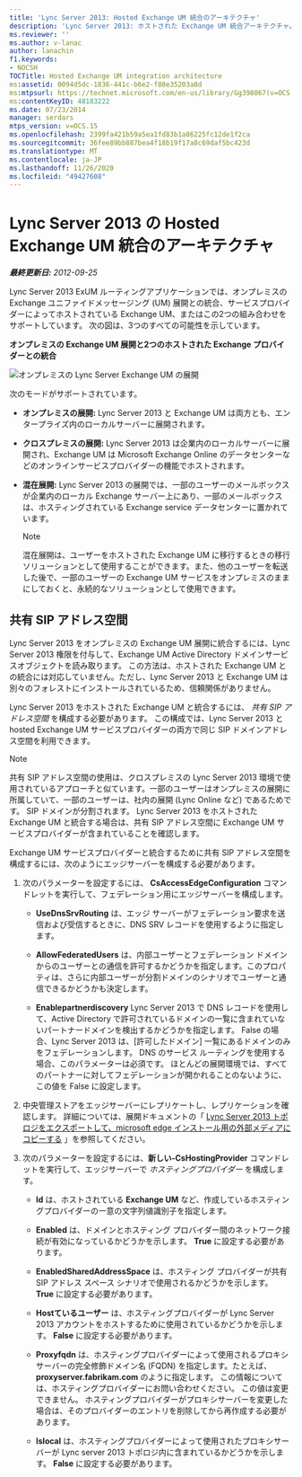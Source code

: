 ```yaml
---
title: 'Lync Server 2013: Hosted Exchange UM 統合のアーキテクチャ'
description: 'Lync Server 2013: ホストされた Exchange UM 統合アーキテクチャ。'
ms.reviewer: ''
ms.author: v-lanac
author: lanachin
f1.keywords:
- NOCSH
TOCTitle: Hosted Exchange UM integration architecture
ms:assetid: 0094d5dc-1836-441c-b6e2-f88e35203a8d
ms:mtpsurl: https://technet.microsoft.com/en-us/library/Gg398067(v=OCS.15)
ms:contentKeyID: 48183222
ms.date: 07/23/2014
manager: serdars
mtps_version: v=OCS.15
ms.openlocfilehash: 2399fa421b59a5ea1fd83b1a86225fc12de1f2ca
ms.sourcegitcommit: 36fee89bb887bea4f18b19f17a8c69daf5bc423d
ms.translationtype: MT
ms.contentlocale: ja-JP
ms.lasthandoff: 11/26/2020
ms.locfileid: "49427608"
---
```

# <a name="hosted-exchange-um-integration-architecture-in-lync-server-2013"></a>Lync Server 2013 の Hosted Exchange UM 統合のアーキテクチャ

<div data-xmlns="http://www.w3.org/1999/xhtml">

<div class="topic" data-xmlns="http://www.w3.org/1999/xhtml" data-msxsl="urn:schemas-microsoft-com:xslt" data-cs="https://msdn.microsoft.com/">

<div data-asp="https://msdn2.microsoft.com/asp">



</div>

<div id="mainSection">

<div id="mainBody">

<span> </span>

_**最終更新日:** 2012-09-25_

Lync Server 2013 ExUM ルーティングアプリケーションでは、オンプレミスの Exchange ユニファイドメッセージング (UM) 展開との統合、サービスプロバイダーによってホストされている Exchange UM、またはこの2つの組み合わせをサポートしています。 次の図は、3つのすべての可能性を示しています。

**オンプレミスの Exchange UM 展開と2つのホストされた Exchange プロバイダーとの統合**

![オンプレミスの Lync Server Exchange UM の展開](images/Gg398821.d6498eb9-87ee-40f3-8ecd-852f91546590(OCS.15).jpg "オンプレミスの Lync Server Exchange UM の展開")

次のモードがサポートされています。

  - **オンプレミスの展開:** Lync Server 2013 と Exchange UM は両方とも、エンタープライズ内のローカルサーバーに展開されます。

  - **クロスプレミスの展開:** Lync Server 2013 は企業内のローカルサーバーに展開され、Exchange UM は Microsoft Exchange Online のデータセンターなどのオンラインサービスプロバイダーの機能でホストされます。

  - **混在展開:** Lync Server 2013 の展開では、一部のユーザーのメールボックスが企業内のローカル Exchange サーバー上にあり、一部のメールボックスは、ホスティングされている Exchange service データセンターに置かれています。
    
    <div>
    

    > [!NOTE]  
    > 混在展開は、ユーザーをホストされた Exchange UM に移行するときの移行ソリューションとして使用することができます。また、他のユーザーを転送した後で、一部のユーザーの Exchange UM サービスをオンプレミスのままにしておくと、永続的なソリューションとして使用できます。

    
    </div>

<div>

## <a name="shared-sip-address-space"></a>共有 SIP アドレス空間

Lync Server 2013 をオンプレミスの Exchange UM 展開に統合するには、Lync Server 2013 権限を付与して、Exchange UM Active Directory ドメインサービスオブジェクトを読み取ります。 この方法は、ホストされた Exchange UM との統合には対応していません。ただし、Lync Server 2013 と Exchange UM は別々のフォレストにインストールされているため、信頼関係がありません。

Lync Server 2013 をホストされた Exchange UM と統合するには、 *共有 SIP アドレス空間* を構成する必要があります。 この構成では、Lync Server 2013 と hosted Exchange UM サービスプロバイダーの両方で同じ SIP ドメインアドレス空間を利用できます。

<div>


> [!NOTE]  
> 共有 SIP アドレス空間の使用は、クロスプレミスの Lync Server 2013 環境で使用されているアプローチと似ています。一部のユーザーはオンプレミスの展開に所属していて、一部のユーザーは、社内の展開 (Lync Online など) であるためです。 SIP ドメインが分割されます。 Lync Server 2013 をホストされた Exchange UM と統合する場合は、共有 SIP アドレス空間に Exchange UM サービスプロバイダーが含まれていることを確認します。



</div>

Exchange UM サービスプロバイダーと統合するために共有 SIP アドレス空間を構成するには、次のようにエッジサーバーを構成する必要があります。

1.  次のパラメーターを設定するには、 **CsAccessEdgeConfiguration** コマンドレットを実行して、フェデレーション用にエッジサーバーを構成します。
    
      - **UseDnsSrvRouting** は、エッジ サーバーがフェデレーション要求を送信および受信するときに、DNS SRV レコードを使用するように指定します。
    
      - **AllowFederatedUsers** は、内部ユーザーとフェデレーション ドメインからのユーザーとの通信を許可するかどうかを指定します。このプロパティは、さらに内部ユーザーが分割ドメインのシナリオでユーザーと通信できるかどうかも決定します。
    
      - **Enablepartnerdiscovery** Lync Server 2013 で DNS レコードを使用して、Active Directory で許可されているドメインの一覧に含まれていないパートナードメインを検出するかどうかを指定します。 False の場合、Lync Server 2013 は、[許可したドメイン] 一覧にあるドメインのみをフェデレーションします。 DNS のサービス ルーティングを使用する場合、このパラメーターは必須です。 ほとんどの展開環境では、すべてのパートナーに対してフェデレーションが開かれることのないように、この値を False に設定します。

2.  中央管理ストアをエッジサーバーにレプリケートし、レプリケーションを確認します。 詳細については、展開ドキュメントの「 [Lync Server 2013 トポロジをエクスポートして、microsoft edge インストール用の外部メディアにコピーする](lync-server-2013-export-your-topology-and-copy-it-to-external-media-for-edge-installation.md) 」を参照してください。

3.  次のパラメーターを設定するには、**新しい-CsHostingProvider** コマンドレットを実行して、エッジサーバーで *ホスティングプロバイダー* を構成します。
    
      - **Id** は、ホストされている **Exchange UM** など、作成しているホスティングプロバイダーの一意の文字列値識別子を指定します。
    
      - **Enabled** は、ドメインとホスティング プロバイダー間のネットワーク接続が有効になっているかどうかを示します。 **True** に設定する必要があります。
    
      - **EnabledSharedAddressSpace** は、ホスティング プロバイダーが共有 SIP アドレス スペース シナリオで使用されるかどうかを示します。 **True** に設定する必要があります。
    
      - **Hostているユーザー** は、ホスティングプロバイダーが Lync Server 2013 アカウントをホストするために使用されているかどうかを示します。 **False** に設定する必要があります。
    
      - **Proxyfqdn** は、ホスティングプロバイダーによって使用されるプロキシサーバーの完全修飾ドメイン名 (FQDN) を指定します。たとえば、 **proxyserver.fabrikam.com** のように指定します。 この情報については、ホスティングプロバイダーにお問い合わせください。 この値は変更できません。 ホスティングプロバイダーがプロキシサーバーを変更した場合は、そのプロバイダーのエントリを削除してから再作成する必要があります。
    
      - **Islocal** は、ホスティングプロバイダーによって使用されたプロキシサーバーが Lync server 2013 トポロジ内に含まれているかどうかを示します。 **False** に設定する必要があります。

</div>

</div>

<span> </span>

</div>

</div>

</div>

